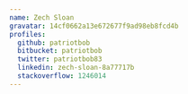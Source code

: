 ```yaml
---
name: Zech Sloan
gravatar: 14cf0662a13e672677f9ad98eb8fcd4b
profiles:
  github: patriotbob
  bitbucket: patriotbob
  twitter: patriotbob83
  linkedin: zech-sloan-8a77717b
  stackoverflow: 1246014
---
```


